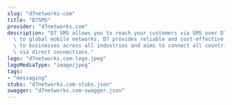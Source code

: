 ```yaml
---
slug: "d7networks-com"
title: "D7SMS"
provider: "d7networks.com"
description: "D7 SMS allows you to reach your customers via SMS over D7's own connectivity\
  \ to global mobile networks. D7 provides reliable and cost-effective SMS services\
  \ to businesses across all industries and aims to connect all countries and territories\
  \ via direct connections."
logo: "d7networks.com-logo.jpeg"
logoMediaType: "image/jpeg"
tags:
- "messaging"
stubs: "d7networks.com-stubs.json"
swagger: "d7networks.com-swagger.json"
---
```

